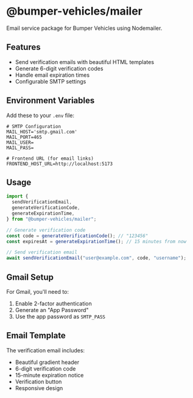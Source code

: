 # @bumper-vehicles/mailer

Email service package for Bumper Vehicles using Nodemailer.

## Features

- Send verification emails with beautiful HTML templates
- Generate 6-digit verification codes
- Handle email expiration times
- Configurable SMTP settings

## Environment Variables

Add these to your `.env` file:

```env
# SMTP Configuration
MAIL_HOST='smtp.gmail.com'
MAIL_PORT=465
MAIL_USER=
MAIL_PASS=

# Frontend URL (for email links)
FRONTEND_HOST_URL=http://localhost:5173
```

## Usage

```javascript
import {
  sendVerificationEmail,
  generateVerificationCode,
  generateExpirationTime,
} from "@bumper-vehicles/mailer";

// Generate verification code
const code = generateVerificationCode(); // "123456"
const expiresAt = generateExpirationTime(); // 15 minutes from now

// Send verification email
await sendVerificationEmail("user@example.com", code, "username");
```

## Gmail Setup

For Gmail, you'll need to:

1. Enable 2-factor authentication
2. Generate an "App Password"
3. Use the app password as `SMTP_PASS`

## Email Template

The verification email includes:

- Beautiful gradient header
- 6-digit verification code
- 15-minute expiration notice
- Verification button
- Responsive design
